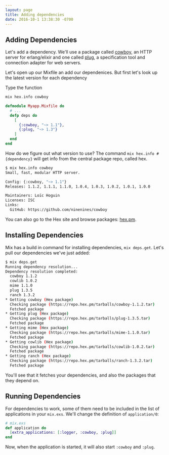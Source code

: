 ```yaml
---
layout: page
title: Adding dependencies
date: 2016-10-1 13:38:30 -0700
---
```


## Adding Dependencies

Let's add a dependency. We'll use a package called [cowboy](https://github.com/ninenines/cowboy), an HTTP server for erlang/elixir and one called [plug](https://github.com/elixir-lang/plug), a specification tool and connection adapter for web servers.


Let's open up our Mixfile an add our dependenices.  But first let's look up the latest version for each dependency

Type the function

```elixir
mix hex.info cowboy
```

```elixir
defmodule Myapp.Mixfile do
  # ...
  defp deps do
    [
      {:cowboy, "~> 1.1"},
      {:plug, "~> 1.3"}
    ]
  end
end
```

How do we figure out what version to use? The command `mix hex.info #{dependency}` will get info from the central package repo, called hex.

```bash
$ mix hex.info cowboy
Small, fast, modular HTTP server.

Config: {:cowboy, "~> 1.1"}
Releases: 1.1.2, 1.1.1, 1.1.0, 1.0.4, 1.0.3, 1.0.2, 1.0.1, 1.0.0

Maintainers: Loïc Hoguin
Licenses: ISC
Links:
  GitHub: https://github.com/ninenines/cowboy

```

You can also go to the Hex site and browse packages: [hex.pm](https://hex.pm).


## Installing Dependencies

Mix has a build in command for installing dependencies, `mix deps.get`. Let's pull our dependencies we've just added:

```bash
$ mix deps.get
Running dependency resolution...
Dependency resolution completed:
  cowboy 1.1.2
  cowlib 1.0.2
  mime 1.1.0
  plug 1.3.5
  ranch 1.3.2
* Getting cowboy (Hex package)
  Checking package (https://repo.hex.pm/tarballs/cowboy-1.1.2.tar)
  Fetched package
* Getting plug (Hex package)
  Checking package (https://repo.hex.pm/tarballs/plug-1.3.5.tar)
  Fetched package
* Getting mime (Hex package)
  Checking package (https://repo.hex.pm/tarballs/mime-1.1.0.tar)
  Fetched package
* Getting cowlib (Hex package)
  Checking package (https://repo.hex.pm/tarballs/cowlib-1.0.2.tar)
  Fetched package
* Getting ranch (Hex package)
  Checking package (https://repo.hex.pm/tarballs/ranch-1.3.2.tar)
  Fetched package
```

You'll see that it fetches your dependencies, and also the packages that they depend on.

## Running Dependencies

For dependencies to work, some of them need to be included in the list of applications in your `mix.exs`. We'll change the definition of `application/0`:

```elixir
# mix.exs
def application do
  [extra_applications: [:logger, :cowboy, :plug]]
end
```

Now, when the application is started, it will also start `:cowboy` and `:plug`.
